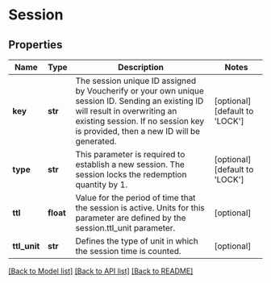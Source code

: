 # Session


## Properties
Name | Type | Description | Notes
------------ | ------------- | ------------- | -------------
**key** | **str** | The session unique ID assigned by Voucherify or your own unique session ID. Sending an existing ID will result in overwriting an existing session. If no session key is provided, then a new ID will be generated. | [optional] [default to 'LOCK']
**type** | **str** | This parameter is required to establish a new session. The session locks the redemption quantity by 1. | [optional] [default to 'LOCK']
**ttl** | **float** | Value for the period of time that the session is active. Units for this parameter are defined by the session.ttl_unit parameter. | [optional] 
**ttl_unit** | **str** | Defines the type of unit in which the session time is counted. | [optional] 

[[Back to Model list]](../README.md#documentation-for-models) [[Back to API list]](../README.md#documentation-for-api-endpoints) [[Back to README]](../README.md)


